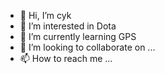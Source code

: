 - 👋 Hi, I’m cyk
- 👀 I’m interested in Dota
- 🌱 I’m currently learning GPS
- 💞️ I’m looking to collaborate on ...
- 📫 How to reach me ...

<!---
hitcyk/hitcyk is a ✨ special ✨ repository because its `README.md` (this file) appears on your GitHub profile.
You can click the Preview link to take a look at your changes.
--->
